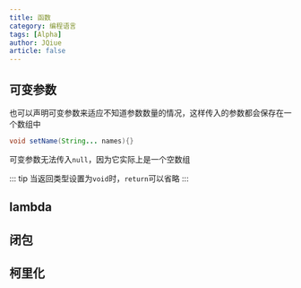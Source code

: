 ```yaml
---
title: 函数
category: 编程语言
tags: [Alpha]
author: JQiue
article: false
---
```


## 可变参数

也可以声明可变参数来适应不知道参数数量的情况，这样传入的参数都会保存在一个数组中

```java
void setName(String... names){}
```

可变参数无法传入`null`，因为它实际上是一个空数组

::: tip
当返回类型设置为`void`时，`return`可以省略
:::

## lambda

## 闭包

## 柯里化

<!-- to be update -->